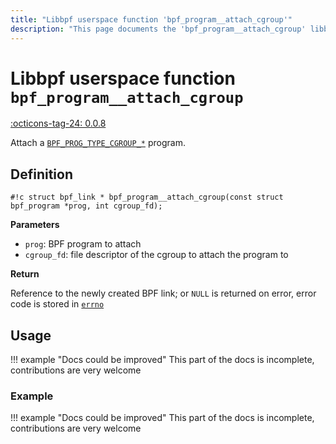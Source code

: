 ```yaml
---
title: "Libbpf userspace function 'bpf_program__attach_cgroup'"
description: "This page documents the 'bpf_program__attach_cgroup' libbpf userspace function, including its definition, usage, and examples."
---
```

# Libbpf userspace function `bpf_program__attach_cgroup`

<!-- [LIBBPF_TAG] -->
[:octicons-tag-24: 0.0.8](https://github.com/libbpf/libbpf/releases/tag/v0.0.8)
<!-- [/LIBBPF_TAG] -->

Attach a [`BPF_PROG_TYPE_CGROUP_*`](../../../linux/program-type/index.md#cgroup-program-types) program.

## Definition

`#!c struct bpf_link * bpf_program__attach_cgroup(const struct bpf_program *prog, int cgroup_fd);`

**Parameters**

- `prog`: BPF program to attach
- `cgroup_fd`: file descriptor of the cgroup to attach the program to

**Return**

Reference to the newly created BPF link; or `NULL` is returned on error, error code is stored in [`errno`](https://man7.org/linux/man-pages/man3/errno.3.html)

## Usage

!!! example "Docs could be improved"
    This part of the docs is incomplete, contributions are very welcome

### Example

!!! example "Docs could be improved"
    This part of the docs is incomplete, contributions are very welcome

